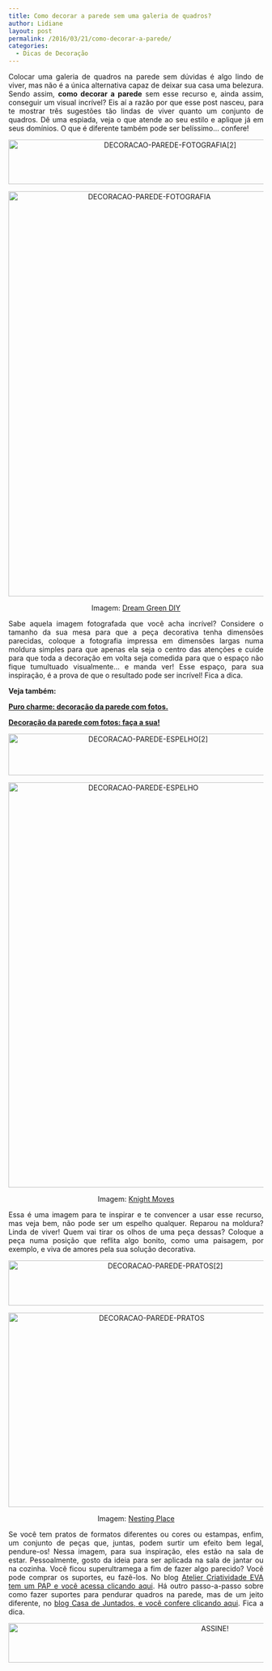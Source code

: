 ```yaml
---
title: Como decorar a parede sem uma galeria de quadros?
author: Lidiane
layout: post
permalink: /2016/03/21/como-decorar-a-parede/
categories:
  - Dicas de Decoração
---
```

<p align="justify">
  Colocar uma galeria de quadros na parede sem dúvidas é algo lindo de viver, mas não é a única alternativa capaz de deixar sua casa uma belezura. Sendo assim, <strong>como decorar a parede</strong> sem esse recurso e, ainda assim, conseguir um visual incrível? Eis aí a razão por que esse post nasceu, para te mostrar três sugestões tão lindas de viver quanto um conjunto de quadros. Dê uma espiada, veja o que atende ao seu estilo e aplique já em seus domínios. O que é diferente também pode ser belíssimo… confere!
</p>

<p align="center">
  <img class="alignnone size-full wp-image-12158" src="https://www.trololodemulher.com.br/2016/03/DECORACAO-PAREDE-FOTOGRAFIA2.png" alt="DECORACAO-PAREDE-FOTOGRAFIA[2]" width="623" height="88" />
</p>

<p align="center">
  <img class="alignnone size-full wp-image-12157" src="https://www.trololodemulher.com.br/2016/03/DECORACAO-PAREDE-FOTOGRAFIA.jpg" alt="DECORACAO-PAREDE-FOTOGRAFIA" width="541" height="800" />
</p>

<p align="center">
  Imagem: <a href="http://www.dreamgreendiy.com/blog/" target="_blank" rel="noopener noreferrer">Dream Green DIY</a>
</p>

<p align="justify">
  Sabe aquela imagem fotografada que você acha incrível? Considere o tamanho da sua mesa para que a peça decorativa tenha dimensões parecidas, coloque a fotografia impressa em dimensões largas numa moldura simples para que apenas ela seja o centro das atenções e cuide para que toda a decoração em volta seja comedida para que o espaço não fique tumultuado visualmente… e manda ver! Esse espaço, para sua inspiração, é a prova de que o resultado pode ser incrível! Fica a dica.
</p>

<p align="justify">
  <strong>Veja também:</strong>
</p>

<p align="justify">
  <a href="http://www.decoracaodacasa.com/decoracao-parede-fotos/" target="_blank" rel="noopener noreferrer"><strong>Puro charme: decoração da parede com fotos.</strong></a>
</p>

<p align="justify">
  <a href="http://www.trololodemulher.com.br/2013/09/11/decoracao-parede-fotos/" target="_blank" rel="noopener noreferrer"><strong>Decoração da parede com fotos: faça a sua!</strong></a>
</p>

<p align="center">
  <img class="alignnone size-full wp-image-12154" src="https://www.trololodemulher.com.br/2016/03/DECORACAO-PAREDE-ESPELHO2.png" alt="DECORACAO-PAREDE-ESPELHO[2]" width="536" height="82" />
</p>

<p align="center">
  <img class="alignnone size-full wp-image-12153" src="https://www.trololodemulher.com.br/2016/03/DECORACAO-PAREDE-ESPELHO.jpg" alt="DECORACAO-PAREDE-ESPELHO" width="517" height="800" />
</p>

<p align="center">
  Imagem: <a href="http://knightmovesblog.blogspot.com.br/" target="_blank" rel="noopener noreferrer">Knight Moves</a>
</p>

<p align="justify">
  Essa é uma imagem para te inspirar e te convencer a usar esse recurso, mas veja bem, não pode ser um espelho qualquer. Reparou na moldura? Linda de viver! Quem vai tirar os olhos de uma peça dessas? Coloque a peça numa posição que reflita algo bonito, como uma paisagem, por exemplo, e viva de amores pela sua solução decorativa.
</p>

<p align="center">
  <img class="alignnone size-full wp-image-12160" src="https://www.trololodemulher.com.br/2016/03/DECORACAO-PAREDE-PRATOS2.png" alt="DECORACAO-PAREDE-PRATOS[2]" width="604" height="89" />
</p>

<p align="center">
  <img class="alignnone size-full wp-image-12159" src="https://www.trololodemulher.com.br/2016/03/DECORACAO-PAREDE-PRATOS.jpg" alt="DECORACAO-PAREDE-PRATOS" width="550" height="384" />
</p>

<p align="center">
  Imagem: <a href="http://www.thenester.com/" target="_blank" rel="noopener noreferrer">Nesting Place</a>
</p>

<p align="justify">
  Se você tem pratos de formatos diferentes ou cores ou estampas, enfim, um conjunto de peças que, juntas, podem surtir um efeito bem legal, pendure-os! Nessa imagem, para sua inspiração, eles estão na sala de estar. Pessoalmente, gosto da ideia para ser aplicada na sala de jantar ou na cozinha. Você ficou superultramega a fim de fazer algo parecido? Você pode comprar os suportes, eu fazê-los. No blog <a href="http://juportogusman.blogspot.com.br/2012/06/suporte-para-pratos-na-parede-com-pap.html" target="_blank" rel="noopener noreferrer">Atelier Criatividade EVA tem um PAP e você acessa clicando aqui</a>. Há outro passo-a-passo sobre como fazer suportes para pendurar quadros na parede, mas de um jeito diferente, no <a href="http://casadejuntados.blogspot.com.br/2009/10/pap-suporte-de-parede-para-pratos.html" target="_blank" rel="noopener noreferrer">blog Casa de Juntados, e você confere clicando aqui</a>. Fica a dica.
</p>

<p align="center">
  <a href="http://feedburner.google.com/fb/a/mailverify?uri=blogBichaFemea&loc=en_US" target="_blank" rel="noopener noreferrer"><img class="alignnone size-full wp-image-10439" src="https://www.trololodemulher.com.br/2014/09/ASSINE.png" alt="ASSINE!" width="800" height="78" /></a>
</p>

<p align="justify">
